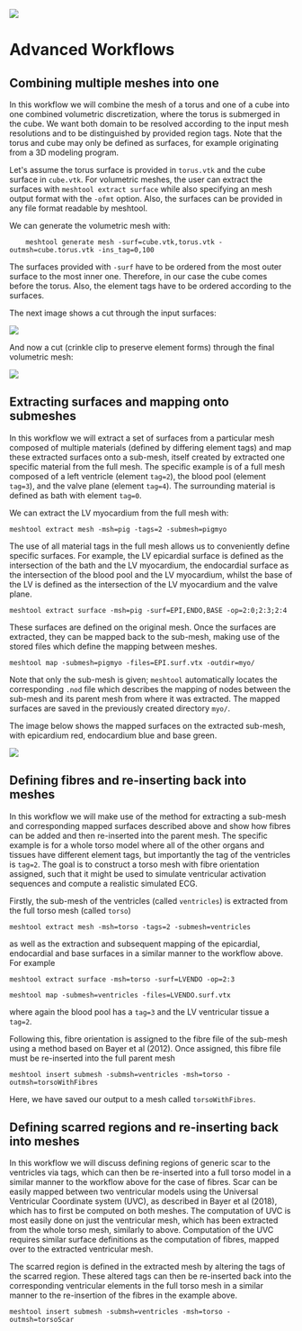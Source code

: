 ![](images/meshtool2.png)

# Advanced Workflows

## Combining multiple meshes into one

In this workflow we will combine the mesh of a torus and one of a cube into one combined
volumetric discretization, where the torus is submerged in the cube. We want both domain to be
resolved according to the input mesh resolutions and to be distinguished by provided
region tags. Note that the torus and cube may only be defined as surfaces,
for example originating from a 3D modeling program.

Let's assume the torus surface is provided in `torus.vtk` and the cube surface in `cube.vtk`.
For volumetric meshes, the user can extract the surfaces with `meshtool extract surface` while
also specifying an mesh output format with the `-ofmt` option.
Also, the surfaces can be provided in any file format readable by meshtool.

We can generate the volumetric mesh with:

        meshtool generate mesh -surf=cube.vtk,torus.vtk -outmsh=cube.torus.vtk -ins_tag=0,100

The surfaces provided with `-surf` have to be ordered from the most outer surface to the
most inner one. Therefore, in our case the cube comes before the torus. Also, the element
tags have to be ordered according to the surfaces.

The next image shows a cut through the input surfaces:

![](images/cube.torus.surfs.png)

And now a cut (crinkle clip to preserve element forms) through the final volumetric mesh:

![](images/cube.w.torus.png)

## Extracting surfaces and mapping onto submeshes

In this workflow we will extract a set of surfaces from a particular mesh composed of multiple
materials (defined by differing element tags) and map these extracted surfaces onto a sub-mesh,
itself created by extracted one specific material from the full mesh.
The specific example is of a full mesh composed of a left ventricle (element `tag=2`),
the blood pool (element `tag=3`), and the valve plane (element `tag=4`).
The surrounding material is defined as bath with element `tag=0`.

We can extract the LV myocardium from the full mesh with:

	meshtool extract mesh -msh=pig -tags=2 -submesh=pigmyo

The use of all material tags in the full mesh allows us to conveniently define specific surfaces.
For example, the LV epicardial surface is defined as the intersection of the bath and the LV myocardium,
the endocardial surface as the intersection of the blood pool and the LV myocardium,
whilst the base of the LV is defined as the intersection of the LV myocardium and the valve plane.

	meshtool extract surface -msh=pig -surf=EPI,ENDO,BASE -op=2:0;2:3;2:4

These surfaces are defined on the original mesh.
Once the surfaces are extracted, they can be mapped back to the sub-mesh, making use of the stored
files which define the mapping between meshes.

	meshtool map -submesh=pigmyo -files=EPI.surf.vtx -outdir=myo/

Note that only the sub-mesh is given; `meshtool` automatically locates the corresponding `.nod` file
which describes the mapping of nodes between the sub-mesh and its parent mesh from where it was extracted.
The mapped surfaces are saved in the previously created directory `myo/`.

The image below shows the mapped surfaces on the extracted sub-mesh, with epicardium red, endocardium
blue and base green.

![](images/pig18surfaces1.png)

## Defining fibres and re-inserting back into meshes

In this workflow we will make use of the method for extracting a sub-mesh and corresponding mapped surfaces
described above and show how fibres can be added and then re-inserted into the parent mesh.
The specific example is for a whole torso model  where all of the other organs and tissues have different
element tags, but importantly the tag of the ventricles is `tag=2`.
The goal is to construct a torso mesh with fibre orientation assigned, such that it might be used to simulate
ventricular activation sequences and compute a realistic simulated ECG.

Firstly, the sub-mesh of the ventricles (called `ventricles`) is extracted from the full torso mesh (called `torso`)

	meshtool extract mesh -msh=torso -tags=2 -submesh=ventricles

as well as the extraction and subsequent mapping of the epicardial, endocardial and base surfaces in a similar manner to the workflow above.
For example

	meshtool extract surface -msh=torso -surf=LVENDO -op=2:3

	meshtool map -submesh=ventricles -files=LVENDO.surf.vtx

where again the blood pool has a `tag=3` and the LV ventricular tissue a `tag=2`.

Following this, fibre orientation is assigned to the fibre file of the sub-mesh using a method based on Bayer et al (2012).
Once assigned, this fibre file must be re-inserted into the full parent mesh

	meshtool insert submesh -submsh=ventricles -msh=torso -outmsh=torsoWithFibres

Here, we have saved our output to a mesh called `torsoWithFibres`.

## Defining scarred regions and re-inserting back into meshes

In this workflow we will discuss defining regions of generic scar to the ventricles via tags, which can then be
re-inserted into a full torso model in a similar manner to the workflow above for the case of fibres.
Scar can be easily mapped between two ventricular models using the Universal Ventricular Coordinate system (UVC),
as described in Bayer et al (2018), which has to first be computed on both meshes.
The computation of UVC is most easily done on just the ventricular mesh, which has been extracted from the whole torso mesh,
similarly to above.
Computation of the UVC requires similar surface definitions as the computation of fibres, mapped over to the
extracted ventricular mesh.

The scarred region is defined in the extracted mesh by altering the tags of the scarred region.
These altered tags can then be re-inserted back into the corresponding ventricular elements in the full torso mesh in a similar
manner to the re-insertion of the fibres in the example above.

	meshtool insert submesh -submsh=ventricles -msh=torso -outmsh=torsoScar

